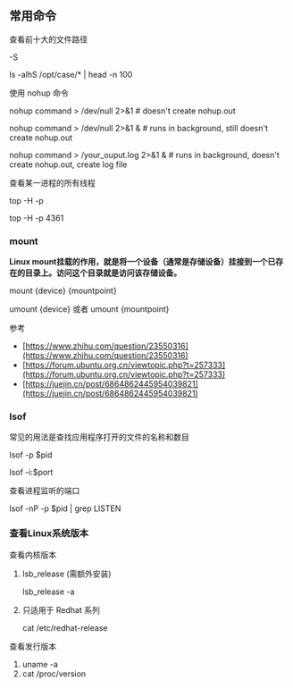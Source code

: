## 常用命令

查看前十大的文件路径

-S

ls -alhS /opt/case/* | head -n 100

使用 nohup 命令

nohup command > /dev/null 2>&1 # doesn't create nohup.out

nohup command > /dev/null 2>&1 & # runs in background, still doesn't create nohup.out

nohup command > /your_ouput.log 2>&1 & # runs in background, doesn't create nohup.out, create log file

查看某一进程的所有线程

top -H -p <pid>

top -H -p 4361

### mount

**Linux mount挂载的作用，就是将一个设备（通常是存储设备）挂接到一个已存在的目录上。访问这个目录就是访问该存储设备。**

mount {device} {mountpoint}

umount {device} 或者 umount {mountpoint}

参考

- [https://www.zhihu.com/question/23550316](https://www.zhihu.com/question/23550316)
- [https://forum.ubuntu.org.cn/viewtopic.php?t=257333](https://forum.ubuntu.org.cn/viewtopic.php?t=257333)
- [https://juejin.cn/post/6864862445954039821](https://juejin.cn/post/6864862445954039821)

### lsof

常见的用法是查找应用程序打开的文件的名称和数目

lsof -p $pid

lsof -i:$port

查看进程监听的端口

lsof -nP -p $pid | grep LISTEN

### 查看Linux系统版本

查看内核版本

1. lsb_release (需额外安装)
    
    lsb_release -a
    
2. 只适用于 Redhat 系列
    
    cat /etc/redhat-release
    

查看发行版本

1. uname -a
2. cat /proc/version
